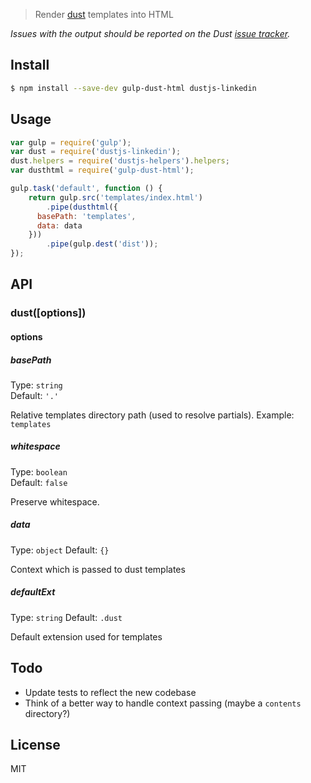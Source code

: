 
> Render [dust](https://github.com/linkedin/dustjs) templates into HTML

*Issues with the output should be reported on the Dust [issue tracker](https://github.com/linkedin/dustjs/issues).*

## Install

```sh
$ npm install --save-dev gulp-dust-html dustjs-linkedin
```


## Usage

```js
var gulp = require('gulp');
var dust = require('dustjs-linkedin');
dust.helpers = require('dustjs-helpers').helpers;
var dusthtml = require('gulp-dust-html');

gulp.task('default', function () {
	return gulp.src('templates/index.html')
		.pipe(dusthtml({
      basePath: 'templates',
      data: data
    }))
		.pipe(gulp.dest('dist'));
});
```


## API

### dust([options])

#### options

##### basePath

Type: `string`  
Default: `'.'`

Relative templates directory path (used to resolve partials). 
Example: `templates`


##### whitespace

Type: `boolean`  
Default: `false`

Preserve whitespace.

##### data

Type: `object`
Default: `{}`

Context which is passed to dust templates

##### defaultExt

Type: `string`
Default: `.dust`

Default extension used for templates

## Todo

 - Update tests to reflect the new codebase
 - Think of a better way to handle context passing (maybe a `contents` directory?)


## License

MIT
